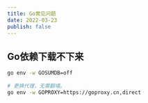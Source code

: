 ```yaml
---
title: Go常见问题
date: 2022-03-23
publish: false
---
```




## Go依赖下载不下来

```sh
go env -w GOSUMDB=off
 
# 更换代理，无需翻墙。
go env -w GOPROXY=https://goproxy.cn,direct
```

